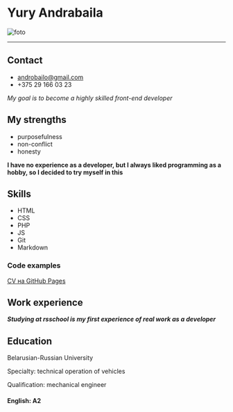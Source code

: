 # Yury Andrabaila

![foto](https://user-images.githubusercontent.com/98847287/159718547-5dd85245-0da8-436e-8b50-ea3d4364f51e.jpg)
___
## Contact
* androbailo@gmail.com
* +375 29 166 03 23


*My goal is to become a highly skilled front-end developer*


## My strengths
* purposefulness
* non-conflict
* honesty


**I have no experience as a developer, but I always liked programming as a hobby, so I decided to try myself in this**


## Skills
* HTML
* CSS
* PHP
* JS
* Git
* Markdown


### Сode examples
[CV на GitHub Pages](https://github.com/Andrabaila/rsschool-cv)

## Work experience
***Studying at rsschool is my first experience of real work as a developer***

## Education
Belarusian-Russian University

Specialty: technical operation of vehicles

Qualification: mechanical engineer

#### English: A2

